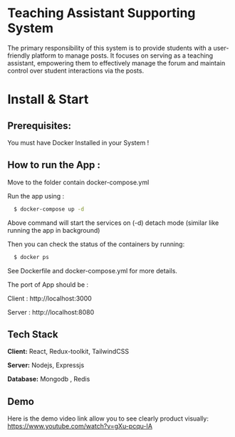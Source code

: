 
# Teaching Assistant Supporting System

The primary responsibility of this system is to provide students with a user-friendly platform to manage posts.
It focuses on serving as a teaching assistant, empowering them to effectively manage the forum and maintain control over student interactions via the posts. 

# Install & Start

## Prerequisites:
You must have Docker Installed in your System !

## How to run the App :

Move to the folder contain docker-compose.yml

Run the app using :
```bash
  $ docker-compose up -d
```
Above command will start the services on (-d) detach mode (similar like running the app in background)

Then you can check the status of the containers by running:    
```bash
  $ docker ps
```

See Dockerfile and docker-compose.yml for more details.

The port of App should be :

Client : http://localhost:3000

Server : http://localhost:8080
## Tech Stack

**Client:** React, Redux-toolkit, TailwindCSS

**Server:** Nodejs, Expressjs

**Database:** Mongodb , Redis

## Demo 
Here is the demo video link allow you to see clearly product visually: 
https://www.youtube.com/watch?v=gXu-pcqu-IA
